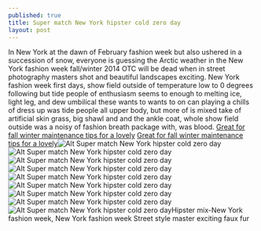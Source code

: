 ```yaml
---
published: true
title: Super match New York hipster cold zero day
layout: post
---
```

In New York at the dawn of February fashion week but also ushered in a succession of snow, everyone is guessing the Arctic weather in the New York fashion week fall/winter 2014 OTC will be dead when in street photography masters shot and beautiful landscapes exciting. New York fashion week first days, show field outside of temperature low to 0 degrees following but tide people of enthusiasm seems to enough to melting ice, light leg, and dew umbilical these wants to wants to on can playing a chills of dress up was tide people all upper body, but more of is mixed take of artificial skin grass, big shawl and and the ankle coat, whole show field outside was a noisy of fashion breath package with, was blood. [Great for fall winter maintenance tips for a lovely](http://www.mkfans.com/2016/04/23/great-for-fall-winter-maintenance-tips-for-a-lovely-goddess/) [Great for fall winter maintenance tips for a lovely](http://www.mkfans.com/2016/04/23/great-for-fall-winter-maintenance-tips-for-a-lovely-goddess/)![Alt Super match New York hipster cold zero day](https://c1.staticflickr.com/9/8888/28399730395_bc784e8f83_b.jpg)![Alt Super match New York hipster cold zero day](https://c1.staticflickr.com/9/8715/28320626971_fab63e3040_b.jpg)![Alt Super match New York hipster cold zero day](https://c1.staticflickr.com/9/8567/28366201036_270bcff549_b.jpg)![Alt Super match New York hipster cold zero day](https://c1.staticflickr.com/9/8775/28399747855_dbee59ec9b_b.jpg)![Alt Super match New York hipster cold zero day](https://c1.staticflickr.com/9/8570/28399754325_760f9bbfa9_b.jpg)![Alt Super match New York hipster cold zero day](https://c1.staticflickr.com/9/8305/27782624514_52e916b660_b.jpg)![Alt Super match New York hipster cold zero day](https://c1.staticflickr.com/9/8609/28366220676_737bafdb0a_b.jpg)![Alt Super match New York hipster cold zero day](https://c1.staticflickr.com/9/8837/28366227966_ea4c7771fe_b.jpg)![Alt Super match New York hipster cold zero day](https://c1.staticflickr.com/9/8815/27783704343_fd85b3cb46_b.jpg)Hipster mix-New York fashion week, New York fashion week Street style master exciting faux fur